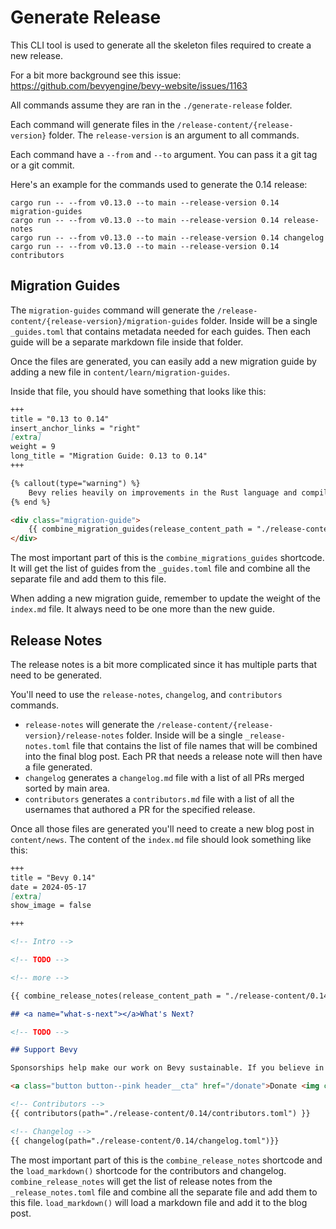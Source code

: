 # Generate Release

This CLI tool is used to generate all the skeleton files required to create a new release.

For a bit more background see this issue: <https://github.com/bevyengine/bevy-website/issues/1163>

All commands assume they are ran in the `./generate-release` folder.

Each command will generate files in the `/release-content/{release-version}` folder. The `release-version` is an argument to all commands.

Each command have a `--from` and `--to` argument. You can pass it a git tag or a git commit.

Here's an example for the commands used to generate the 0.14 release:

```shell
cargo run -- --from v0.13.0 --to main --release-version 0.14 migration-guides
cargo run -- --from v0.13.0 --to main --release-version 0.14 release-notes
cargo run -- --from v0.13.0 --to main --release-version 0.14 changelog
cargo run -- --from v0.13.0 --to main --release-version 0.14 contributors
```

## Migration Guides

The `migration-guides` command will generate the `/release-content/{release-version}/migration-guides` folder.
Inside will be a single `_guides.toml` that contains metadata needed for each guides. Then each guide will be a separate markdown file inside that folder.

Once the files are generated, you can easily add a new migration guide by adding a new file in `content/learn/migration-guides`.

Inside that file, you should have something that looks like this:

```markdown
+++
title = "0.13 to 0.14"
insert_anchor_links = "right"
[extra]
weight = 9
long_title = "Migration Guide: 0.13 to 0.14"
+++

{% callout(type="warning") %}
    Bevy relies heavily on improvements in the Rust language and compiler. As a result, the Minimum Supported Rust Version (MSRV) is "the latest stable release" of Rust.
{% end %}

<div class="migration-guide">
    {{ combine_migration_guides(release_content_path = "./release-content/0.14/") }}
</div>
```

The most important part of this is the `combine_migrations_guides` shortcode. It will get the list of guides from the `_guides.toml` file and combine all the separate file and add them to this file.

When adding a new migration guide, remember to update the weight of the `index.md` file. It always need to be one more than the new guide.

## Release Notes

The release notes is a bit more complicated since it has multiple parts that need to be generated.

You'll need to use the `release-notes`, `changelog`, and `contributors` commands.

- `release-notes` will generate the `/release-content/{release-version}/release-notes` folder. Inside will be a single `_release-notes.toml` file that contains the list of file names that will be combined into the final blog post. Each PR that needs a release note will then have a file generated.
- `changelog` generates a `changelog.md` file with a list of all PRs merged sorted by main area.
- `contributors` generates a `contributors.md` file with a list of all the usernames that authored a PR for the specified release.

Once all those files are generated you'll need to create a new blog post in `content/news`. The content of the `index.md` file should look something like this:

```markdown
+++
title = "Bevy 0.14"
date = 2024-05-17
[extra]
show_image = false

+++

<!-- Intro -->

<!-- TODO -->

<!-- more -->

{{ combine_release_notes(release_content_path = "./release-content/0.14/") }}

## <a name="what-s-next"></a>What's Next?

<!-- TODO -->

## Support Bevy

Sponsorships help make our work on Bevy sustainable. If you believe in Bevy's mission, consider [sponsoring us](/donate) ... every bit helps!

<a class="button button--pink header__cta" href="/donate">Donate <img class="button__icon" src="/assets/heart.svg" alt="heart icon"></a>

<!-- Contributors -->
{{ contributors(path="./release-content/0.14/contributors.toml") }}

<!-- Changelog -->
{{ changelog(path="./release-content/0.14/changelog.toml")}}
```

The most important part of this is the `combine_release_notes` shortcode and the `load_markdown()` shortcode for the contributors and changelog. `combine_release_notes` will get the list of release notes from the `_release_notes.toml` file and combine all the separate file and add them to this file. `load_markdown()` will load a markdown file and add it to the blog post.

